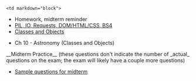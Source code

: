 	<td markdown="block">
* Homework, midterm reminder
* [PIL, IO, Requests, DOM/HTML/CSS, BS4](slides/11/pil-bs4.html)
* [Classes and Objects](slides/11/classes-objects.html)
</td>
	<td markdown="block">

* Ch 10 - Astronomy (Classes and Objects)

</td>
	<td markdown="block">
__Midterm Practice__ (these questions don't indicate the number of _actual_ questions on the exam; the exam will likely have a couple more questions)


* [Sample questions for midterm](resources/handouts/midterm/midterm_practice.pdf)
</td>
